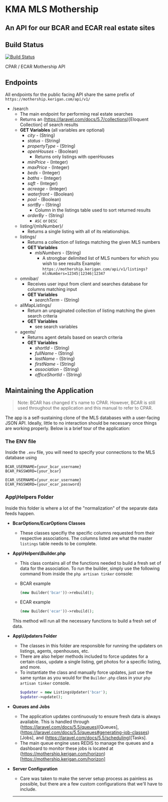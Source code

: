 # KMA MLS Mothership

## An API for our BCAR and ECAR real estate sites

## Build Status
[![Build Status](https://travis-ci.org/Doomtickle/mothership.svg?branch=master)](https://travis-ci.org/Doomtickle/mothership)

CPAR / ECAR Mothership API
## Endpoints
All endpoints for the public facing API share the same prefix of
`https://mothership.kerigan.com/api/v1/`
   * /search
	   * The main endpoint for performing real estate searches
       * Returns an (https://laravel.com/docs/5.7/collections)[Eloquent Collection] of search results
	   * **GET Variables** (all variables are optional)
		   * *city* - (String)
		   * *status* - (String)
		   * *propertyType* - (String)
		   * *openHouses* - (Boolean)
			   * Returns only listings with openHouses
		   * *minPrice* - (Integer)
           * *maxPrice* - (Integer)
           * *beds* - (Integer)
           * *baths* - (Integer)
           * *sqft* - (Integer)
           * *acreage* - (Integer)
           * *waterfront* - (Boolean)
           * *pool* - (Boolean)
           * *sortBy* - (String)
                * Column in the listings table used to sort returned results
           * *orderBy* - (String)
                * `ASC` or `DESC`
        * listing/{mlsNumber}/
            * Returns a single listing with all of its relationships.
        * listings/
            * Returns a collection of listings matching the given MLS numbers
            * **GET Variables**
                * *mlsNumbers* - (String)
                    * A strongbar delimited list of MLS numbers for which you wish to see results
                    Example:
                        `https://mothership.kerigan.com/api/v1/listings?mlsNumbers=12345|12346|12347`
        * omnibar/
            * Receives user input from client and searches database for columns matching input
            * **GET Variables**
                * *searchTerm* - (String)
        * allMapListings/
            * Return an unpaginated collection of listing matching the given search criteria
            * **GET Variables**
                * see search variables
        * agents/
            * Returns agent details based on search criteria
            * **GET Variables**
                * *shortId* - (String)
                * *fullName* - (String)
                * *lastName* - (String)
                * *firstName* - (String)
                * *association* - (String)
                * *officeShortId* - (String)

## Maintaining the Application

> Note: BCAR has changed it's name to CPAR. However, BCAR is still used throughout the application and this manual to refer to CPAR.

The app is a self-sustaining clone of the MLS databases with a user-facing JSON API. Ideally, little to no interaction should be necessary once things are working properly. Below is a brief tour of the application:

### The ENV file
Inside the `.env` file, you will need to specify your connections to the MLS database using
```
BCAR_USERNAME={your_bcar_username}
BCAR_PASSWORD={your_bcar}

ECAR_USERNAME={your_ecar_username}
ECAR_PASSWORD={your_ecar_password}
```

### App\Helpers Folder
Inside this folder is where a lot of the "normalization" of the separate data feeds happen.

* **BcarOptions/EcarOptions Classes**
    * These classes specifiy the specific columns requested from their respective associations. The columns listed are what the master `listings` table needs to be complete.

* **App\Helpers\Builder.php**
    * This class contains all of the functions needed to build a fresh set of data for the association. To run the builder, simply use the following command from inside the `php artisan tinker` console:

    * BCAR example
        ```php
        (new Builder('bcar'))->rebuild();
        ```

    * ECAR example
        ```php
        (new Builder('ecar'))->rebuild();
        ```

    This method will run all the necessary functions to build a fresh set of data.
* **App\Updaters Folder**
    * The classes in this folder are responsible for running the updaters on listings, agents, openhouses, etc.
    * There are also helper methods included to force updates for a certain class, update a single listing, get photos for a specific listing, and more.
    * To instantiate the class and manually force updates, just use the same syntax as you would for the `Builder.php` class in your `php artisan tinker` console.
        ```php
        $updater = new ListingsUpdater('bcar');
        $updater->update();
        ```
* **Queues and Jobs**
    * The application updates continuously to ensure fresh data is always available. This is handled through (https://laravel.com/docs/5.5/queues)[Queues], (https://laravel.com/docs/5.5/queues#generating-job-classes)[Jobs], and (https://laravel.com/docs/5.5/scheduling)[Tasks].
    * The main queue engine uses REDIS to manage the queues and a dashboard to monitor these jobs is located at (https://mothership.kerigan.com/horizon)[https://mothership.kerigan.com/horizon]
* **Server Configuration**
    * Care was taken to make the server setup process as painless as possible, but there are a few custom configurations that we'll have to include.
    * **